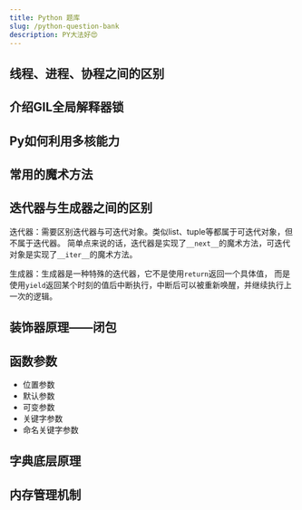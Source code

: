 ```yaml
---
title: Python 题库
slug: /python-question-bank
description: PY大法好😍
---
```


## 线程、进程、协程之间的区别

## 介绍GIL全局解释器锁

## Py如何利用多核能力

## 常用的魔术方法

## 迭代器与生成器之间的区别
迭代器：需要区别迭代器与可迭代对象。类似list、tuple等都属于可迭代对象，但不属于迭代器。
简单点来说的话，迭代器是实现了`__next__`的魔术方法，可迭代对象是实现了`__iter__`的魔术方法。

生成器：生成器是一种特殊的迭代器，它不是使用`return`返回一个具体值，
而是使用`yield`返回某个时刻的值后中断执行，中断后可以被重新唤醒，并继续执行上一次的逻辑。

## 装饰器原理——闭包

## 函数参数
- 位置参数
- 默认参数
- 可变参数
- 关键字参数
- 命名关键字参数

## 字典底层原理

## 内存管理机制


